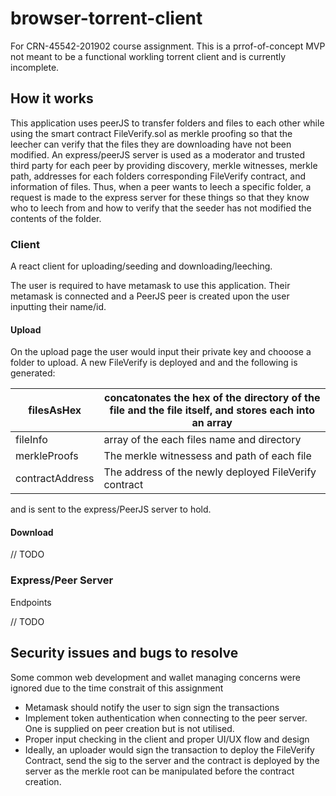 # browser-torrent-client
For CRN-45542-201902 course assignment. This is a prrof-of-concept MVP not meant to be a functional workling torrent client and is currently incomplete.

## How it works

This application uses peerJS to transfer folders and files to each other while using the smart contract FileVerify.sol as merkle proofing so that the leecher
can verify that the files they are downloading have not been modified. An express/peerJS server is used as a moderator and trusted third party for each peer by
providing discovery, merkle witnesses, merkle path, addresses for each folders corresponding FileVerify contract, and information of files.
Thus, when a peer wants to leech a specific folder, a request is made to the express server for these things so that they know who to leech from and how to
verify that the seeder has not modified the contents of the folder.

### Client

A react client for uploading/seeding and downloading/leeching.

The user is required to have metamask to use this application. Their metamask is connected and a PeerJS peer is created upon the user inputting their name/id.

#### Upload

On the upload page the user would input their private key and chooose a folder to upload.
A new FileVerify is deployed and and the following is generated:

| filesAsHex      | concatonates the hex of the directory of the file and the file itself, and stores each into an array |
|-----------------|------------------------------------------------------------------------------------------------------|
| fileInfo        | array of the each files name and directory                                                           |
| merkleProofs    | The merkle witnessess and path of each file                                                                        |
| contractAddress | The address of the newly deployed FileVerify contract                                                |

and is sent to the express/PeerJS server to hold.

#### Download

// TODO

### Express/Peer Server

Endpoints

// TODO

## Security issues and bugs to resolve
Some common web development and wallet managing concerns were ignored due to the time constrait of this assignment 

- Metamask should notify the user to sign sign the transactions
- Implement token authentication when connecting to the peer server. One is supplied on peer creation but is not utilised.
- Proper input checking in the client and proper UI/UX flow and design
- Ideally, an uploader would sign the transaction to deploy the FileVerify Contract, send the sig to the server and the contract is deployed by the server as the merkle root can be manipulated before the contract creation.
